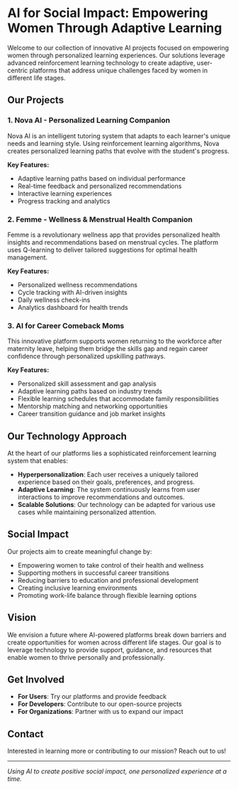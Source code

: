 # AI for Social Impact: Empowering Women Through Adaptive Learning

Welcome to our collection of innovative AI projects focused on empowering women through personalized learning experiences. Our solutions leverage advanced reinforcement learning technology to create adaptive, user-centric platforms that address unique challenges faced by women in different life stages.

## Our Projects

### 1. Nova AI - Personalized Learning Companion
Nova AI is an intelligent tutoring system that adapts to each learner's unique needs and learning style. Using reinforcement learning algorithms, Nova creates personalized learning paths that evolve with the student's progress.

**Key Features:**
- Adaptive learning paths based on individual performance
- Real-time feedback and personalized recommendations
- Interactive learning experiences
- Progress tracking and analytics

### 2. Femme - Wellness & Menstrual Health Companion
Femme is a revolutionary wellness app that provides personalized health insights and recommendations based on menstrual cycles. The platform uses Q-learning to deliver tailored suggestions for optimal health management.

**Key Features:**
- Personalized wellness recommendations
- Cycle tracking with AI-driven insights
- Daily wellness check-ins
- Analytics dashboard for health trends

### 3. AI for Career Comeback Moms
This innovative platform supports women returning to the workforce after maternity leave, helping them bridge the skills gap and regain career confidence through personalized upskilling pathways.

**Key Features:**
- Personalized skill assessment and gap analysis
- Adaptive learning paths based on industry trends
- Flexible learning schedules that accommodate family responsibilities
- Mentorship matching and networking opportunities
- Career transition guidance and job market insights

## Our Technology Approach

At the heart of our platforms lies a sophisticated reinforcement learning system that enables:

- **Hyperpersonalization**: Each user receives a uniquely tailored experience based on their goals, preferences, and progress.
- **Adaptive Learning**: The system continuously learns from user interactions to improve recommendations and outcomes.
- **Scalable Solutions**: Our technology can be adapted for various use cases while maintaining personalized attention.

## Social Impact

Our projects aim to create meaningful change by:

- Empowering women to take control of their health and wellness
- Supporting mothers in successful career transitions
- Reducing barriers to education and professional development
- Creating inclusive learning environments
- Promoting work-life balance through flexible learning options

## Vision

We envision a future where AI-powered platforms break down barriers and create opportunities for women across different life stages. Our goal is to leverage technology to provide support, guidance, and resources that enable women to thrive personally and professionally.

## Get Involved

- **For Users**: Try our platforms and provide feedback
- **For Developers**: Contribute to our open-source projects
- **For Organizations**: Partner with us to expand our impact

## Contact

Interested in learning more or contributing to our mission? Reach out to us!

---

*Using AI to create positive social impact, one personalized experience at a time.*